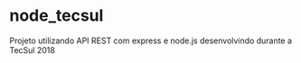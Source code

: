 # node_tecsul
Projeto utilizando API REST com express e node.js desenvolvindo durante a TecSul 2018
